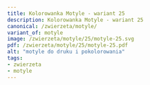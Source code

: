 ```yaml
---
title: Kolorowanka Motyle - wariant 25
description: Kolorowanka Motyle - wariant 25
canonical: /zwierzeta/motyle/
variant_of: motyle
image: /zwierzeta/motyle/25/motyle-25.svg
pdf: /zwierzeta/motyle/25/motyle-25.pdf
alt: "motyle do druku i pokolorowania"
tags:
- zwierzeta
- motyle
---
```

